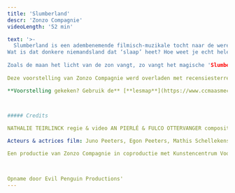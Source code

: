 ```yaml
---
title: 'Slumberland'
descr: 'Zonzo Compagnie'
videoLength: '52 min'

text: '>-
  Slumberland is een adembenemende filmisch-muzikale tocht naar de wereld van de nacht. Het moment dat alles kantelt en de droom het wint van de realiteit. Het zijn de kinderen zelf die je met hun verbazingwekkende fantasie meenemen naar een fascinerende wereld. Ze vertellen over hoe ze slapen, wat er gebeurt in hun dromen en waarom het nacht wordt. De live gebrachte songs van An Pierlé en Fulco Ottervanger en de filmbeelden van Nathalie Teirlinck verbeelden en verklanken een reeks wonderbaarlijke figuren die elkaar in een nachtelijke wereld ontmoeten. Het Maanmeisje dat op de aarde landt, het Zandmannetje dat zijn zandgrot verlaat, de Slaapprofessional die de slaap tot wetenschap maakt, de Vleermuisjongen die liefst ondersteboven slaapt… Stuk voor stuk magische, ontroerende en grappige figuren die balanceren op de koord die slap gespannen staat tussen wat echt is en wat niet en nog lang in je geheugen blijven verder leven.  
Wat is dat donkere niemandsland dat ‘slaap’ heet? Hoe weet je echt helemaal zeker dat de ‘droomwereld’ niet de échte aarde is? Of dat we niet gewoon dromen dat we wakker worden? Sowieso komt alles wat je overdag ziet terug in je droom, maar dan binnenstebuiten!  
  
Zoals de maan het licht van de zon vangt, zo vangt het magische 'Slumberland' kinderdromen in een web van film en muziek. (De Morgen \*\*\*\*)  
  
Deze voorstelling van Zonzo Compagnie werd overladen met recensiesterren en in Knack Focus "één groot hoogtepunt" genoemd.

**Voorstelling gekeken? Gebruik de** [**lesmap**](https://www.ccmaasmechelen.be/files/downloads/lesmap-slumberland.pdf) **voor nog meer plezier.**

  

##### Credits

NATHALIE TEIRLINCK regie & video AN PIERLÉ & FULCO OTTERVANGER compositie AN PIERLÉ & FULCO OTTERVANGER of ALINE GOFFIN & ARNE LEURENTOP muzikale uitvoering RUIMTEVAARDERS decor STEVEN BONTINCK & PIETER NYS techniek VANESSA EVRARD kostuums LAURA NOBEN make-up RIK ZANG camera

Acteurs & actrices film: Juno Peeters, Egon Peeters, Mathis Schellekens, Nina van den Heuvel, Esra Vandenbussche, Arthur van Ranst, Ananke Indigne, Tobe Leemans, Tijl Peirsman, Lio Bertier, Lily Clignett, Jente Claus, Isadora Gisen, Frank Wens, Storm Wens

Een productie van Zonzo Compagnie in coproductie met Kunstencentrum Vooruit, Kunstencentrum Rataplan en Jeugd & Muziek Vlaanderen. Met de steun van Vlaanderen en het Creative Europe Programme van de Europese Unie.

‍

Opname door Evil Penguin Productions'
---
```

